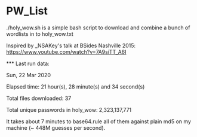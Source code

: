 # PW_List

./holy_wow.sh is a simple bash script to download
and combine a bunch of wordlists in to holy_wow.txt


Inspired by _NSAKey's talk at BSides Nashville 2015: 
https://www.youtube.com/watch?v=7A9siTT_A6I 



*** Last run data:

Sun, 22 Mar 2020

Elapsed time: 21 hour(s), 28 minute(s) and 34 second(s)

Total files downloaded: 37

Total unique passwords in holy_wow: 2,323,137,771




It takes about 7 minutes to base64.rule all of them against plain md5
on my machine (~ 448M guesses per second).
